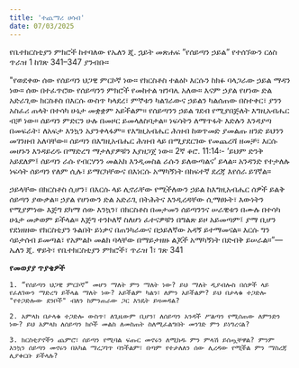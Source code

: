 ```yaml
---
title: 'ተጨማሪ ሀሳብ'
date: 07/03/2025
---
```


የቤተክርስቲያን ምክሮች ከተባለው የኤለን ጂ. ኋይት መጽሐፍ ”የሰይጣን ኃይል” የተሰኘውን ርዕስ ጥራዝ 1 ከገጽ 341–347 ያንብቡ።

"የወደቀው ሰው የሰይጣን ህጋዊ ምርኮኛ ነው። የክርስቶስ ተልዕኮ እርሱን ከክፉ ባላጋራው ኃይል ማዳን ነው። ሰው በተፈጥሮው የሰይጣንን ምክሮች የመከተል ዝንባሌ አለው። እናም ኃያል የሆነው ድል አድራጊው ክርስቶስ በእርሱ ውስጥ ካላደረ፣ ምኞቱን ካልገራውና ኃይልን ካልሰጠው በስተቀር፣ ያንን አስፈሪ ጠላት በተሳካ ሁኔታ መቋቋም አይችልም። የሰይጣንን ኃይል ገደብ የሚያበጅለት እግዚአብሔር ብቻ ነው። ሰይጣን ምድርን ሁሉ በመዞር ይመላለስባታል። ነፍሳትን ለማጥፋት እድሉን እንዳያጣ በመፍራት፣ ለአፍታ እንኳን አያንቀላፋም። የእግዚአብሔር ሕዝብ ከወጥመድ ያመልጡ ዘንድ ይህንን መገንዘብ አለባቸው። ሰይጣን በእግዚአብሔር ሕዝብ ላይ በሚያደርገው የመጨረሻ ዘመቻ፣ እርሱ መሆኑን እንዳይረዱ በማድረግ ማታለያዎቹን እያዘጋጀ ነው። 2ኛ ቆሮ. 11:14፡- ‘ይህም ድንቅ አይደለም፤ ሰይጣን ራሱ የብርሃንን መልአክ እንዲመስል ራሱን ይለውጣልና’ ይላል። አንዳንድ የተታለሉ ነፍሳት ሰይጣን የለም ሲሉ፣ ይማርካቸውና በእነርሱ አማካኝነት በከፍተኛ ደረጃ እየሰራ ይገኛል።

ኃይላቸው በክርስቶስ ሲሆን፣ በእርሱ ላይ ሊኖራቸው የሚችለውን ኃይል ከእግዚአብሔር ሰዎች ይልቅ ሰይጣን ያውቃል። ኃያል የሆነውን ድል አድራጊ በትሕትና እንዲረዳቸው ሲማፀኑት፣ እውነትን የሚያምነው እጅግ ደካማ ሰው እንኳን፣ በክርስቶስ በመታመን ሰይጣንንና ሠራዊቱን በሙሉ በተሳካ ሁኔታ መቃወም ይችላል። እጅግ ተንኮለኛ ስለሆነ ፈተናዎቹን በግልጽ ይዞ አይመጣም፤ ያማ ቢሆን የደነዘዘው የክርስቲያን ጉልበት ይነቃና በጠንካራውና በኃይለኛው አዳኝ ይተማመናል። እርሱ ግን ሳይታሰብ ይመጣል፣ የአምልኮ መልክ ባላቸው በማይታዘዙ ልጆች አማካኝነት በድብቅ ይሠራል።”—ኤለን ጂ. ዋይት፣ የቤተክርስቲያን ምክሮች፣ ጥራዝ 1፣ ገጽ 341

**የመወያያ ጥያቄዎች**

`1. “የሰይጣን ህጋዊ ምርኮኛ” መሆን ማለት ምን ማለት ነው? ይህ ማለት ዲያብሎስ በሰዎች ላይ የፈለገውን ማድረግ ይችላል ማለት ነው? አይችልም ካልን፣ ለምን አይችልም? ይህ በታላቁ ተጋድሎ "የተጋድሎው ደንቦች" ብለን ከምንጠራው ጋር እንዴት ይዛመዳል?`

`2. አምላክ በታላቁ ተጋድሎ ውስጥ፣ ለጊዜውም ቢሆን፣ ለሰይጣን አንዳች ሥልጣን የሚሰጠው ለምንድን ነው? ይህ አምላክ ለሰይጣን ክሶች መልስ ለመስጠት ስለሚፈልግበት መንገድ ምን ይነግረናል?`

`3. ክርስቲያኖችን ጨምሮ፣ ሰይጣን የሚባል ፍጡር መኖሩን ለሚክዱ ምን ምላሽ ይሰጧቸዋል? ምንም እንኳን ሰይጣን መኖሩን በአካል ማረጋገጥ ባንችልም፣ በጣም የተታለለን ሰው ሊረዳው የሚችል ምን ማስረጃ ሊያቀርቡ ይችላሉ?`